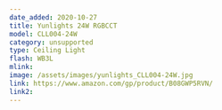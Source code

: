 ```yaml
---
date_added: 2020-10-27
title: Yunlights 24W RGBCCT
model: CLL004-24W
category: unsupported
type: Ceiling Light
flash: WB3L
mlink: 
image: /assets/images/yunlights_CLL004-24W.jpg
link: https://www.amazon.com/gp/product/B08GWP5RVN/
link2: 
---
```

